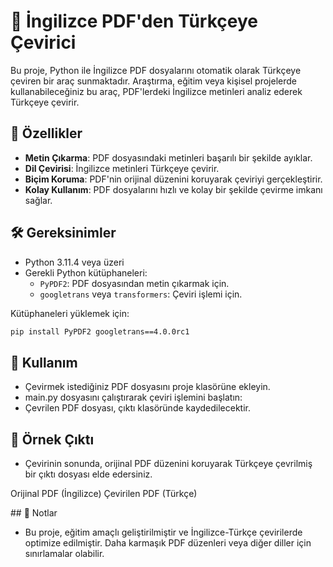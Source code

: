 # 📄 İngilizce PDF'den Türkçeye Çevirici

Bu proje, Python ile İngilizce PDF dosyalarını otomatik olarak Türkçeye çeviren bir araç sunmaktadır. Araştırma, eğitim veya kişisel projelerde kullanabileceğiniz bu araç, PDF'lerdeki İngilizce metinleri analiz ederek Türkçeye çevirir.

## 🚀 Özellikler
- **Metin Çıkarma**: PDF dosyasındaki metinleri başarılı bir şekilde ayıklar.
- **Dil Çevirisi**: İngilizce metinleri Türkçeye çevirir.
- **Biçim Koruma**: PDF'nin orijinal düzenini koruyarak çeviriyi gerçekleştirir.
- **Kolay Kullanım**: PDF dosyalarını hızlı ve kolay bir şekilde çevirme imkanı sağlar.

## 🛠 Gereksinimler
- Python 3.11.4 veya üzeri
- Gerekli Python kütüphaneleri:
  - `PyPDF2`: PDF dosyasından metin çıkarmak için.
  - `googletrans` veya `transformers`: Çeviri işlemi için.

Kütüphaneleri yüklemek için:

```bash
pip install PyPDF2 googletrans==4.0.0rc1
```

## 📖 Kullanım
- Çevirmek istediğiniz PDF dosyasını proje klasörüne ekleyin.
- main.py dosyasını çalıştırarak çeviri işlemini başlatın:
- Çevrilen PDF dosyası, çıktı klasöründe kaydedilecektir.

## 📌 Örnek Çıktı
- Çevirinin sonunda, orijinal PDF düzenini koruyarak Türkçeye çevrilmiş bir çıktı dosyası elde edersiniz.

Orijinal PDF (İngilizce)	Çevirilen PDF (Türkçe)


## 📎 Notlar
- Bu proje, eğitim amaçlı geliştirilmiştir ve İngilizce-Türkçe çevirilerde optimize edilmiştir. Daha karmaşık PDF düzenleri veya diğer diller için sınırlamalar olabilir.